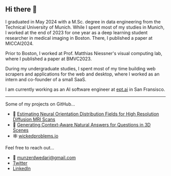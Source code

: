 ## Hi there 👋

I graduated in May 2024 with a M.Sc. degree in data engineering from the Technical University of Munich. While I spent most of my studies in Munich, I worked at the end of 2023 for one year as a deep learning student researcher in medical imaging in Boston. There, I published a paper at MICCAI2024.

Prior to Boston, I worked at Prof. Matthias Niessner's visual computing lab, where I published a paper at BMVC2023.

During my undergraduate studies, I spent most of my time building web scrapers and applications for the web and desktop, where I worked as an intern and co-founder of a small SaaS.

I am currently working as an AI software engineer at [ept.ai](ept.ai) in San Fransisco.


<hr />

Some of my projects on GitHub...
- 🧠 [Estimating Neural Orientation Distribution Fields for High Resolution Diffusion MRI Scans](https://github.com/MunzerDw/NODF-HashEnc)
- 🤖 [Generating Context-Aware Natural Answers for Questions in 3D Scenes](https://github.com/MunzerDw/Gen3DQA)
- 🕸️ [wickedproblems.io](https://github.com/MunzerDw/wicked-problems)

Feel free to reach out...
- 📧 [munzerdwedari@gmail.com](mailto:munzerdwedari@gmail.com)
- [Twitter](https://x.com/MunzerDwedari)
- [LinkedIn](https://x.com/MunzerDwedari)
